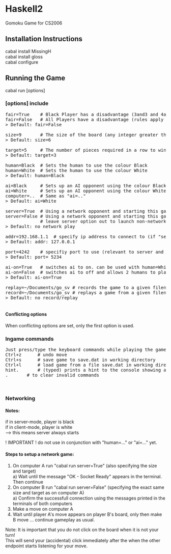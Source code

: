# Haskell2
Gomoku Game for CS2006  
  
## Installation Instructions
cabal install MissingH  
cabal install gloss  
cabal configure  

## Running the Game
cabal run [options]  
  
### [options] include
<pre>
fair=True    # Black Player has a disadvantage (3and3 and 4and4 rules apply only to them)  
fair=False   # All Players have a disadvantage (rules apply to all)  
> Default: fair=False  
  
size=9       # The size of the board (any integer greater than 0)  
> Default: size=6  
  
target=5     # The number of pieces required in a row to win the game (integer less than size)  
> Default: target=3  
  
human=Black  # Sets the human to use the colour Black  
human=White  # Sets the human to use the colour White  
> Default: human=Black  
  
ai=Black     # Sets up an AI opponent using the colour Black  
ai=White     # Sets up an AI opponent using the colour White  
computer=..  # Same as "ai=.."  
> Default: ai=White  
  
server=True  # Using a network opponent and starting this game as the server  
server=False # Using a network opponent and starting this game as the client  
             # leave server option out to launch non-network game  
> Default: no network play
  
addr=192.168.1.1  # specify ip address to connect to (if "server=False")  
> Default: addr: 127.0.0.1  
  
port=4242    # specifiy port to use (relevant to server and client)  
> Default: port= 5234  
  
ai-on=True   # switches ai to on. can be used with human=White/..  
ai-on=False  # switches ai to off and allows 2 humans to play  
> Default: ai-on=True  

replay=~/Documents/go_sv # records the game to a given filename  
record=~/Documents/go_sv # replays a game from a given filename  
> Default: no record/replay  
  
</pre>
#### Conflicting options 
When conflicting options are set, only the first option is used.
  
### Ingame commands
<pre>
Just press/type the keyboard commands while playing the game.  
Ctrl+z		# undo move
Ctrl+s		# save game to save.dat in working directory
Ctrl+l		# load game from a file save.dat in working directory
hint.		# (typed) prints a hint to the console showing a good next move
.		# to clear invalid commands
  

</pre>
### Networking
#### Notes:
if in server-mode, player is black  
if in client-mode, player is white  
--> this means server always starts  
  
! IMPORTANT ! do not use in conjunction with "human=..." or "ai=..." yet.  
  
#### Steps to setup a network game:
 1. On computer A run "cabal run server=True" (also specifying the size and target)  
   a) Wait until the message "OK - Socket Ready" appears in the terminal. Then continue  
 2. On computer B run "cabal run server=False" (specifying the exact same size and target as on computer A)  
   a) Confirm the successfull connection using the messages printed in the terminals of both computers  
 3. Make a move on computer A  
 4. Wait until player A's move appears on player B's board, only then make B move
   ... continue gameplay as usual.  
  
Note: It is important that you do not click on the board when it is not your turn!  
      This will send your (accidental) click immediately after the when the other  
      endpoint starts listening for your move.  

  
